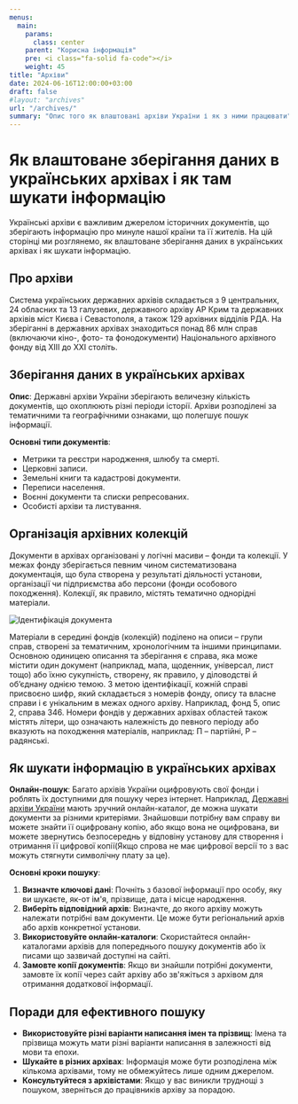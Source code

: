 ```yaml
---
menus:
  main:
    params:
      class: center
    parent: "Корисна інформація"
    pre: <i class="fa-solid fa-code"></i>
    weight: 45
title: "Архіви"
date: 2024-06-16T12:00:00+03:00
draft: false
#layout: "archives"
url: "/archives/"
summary: "Опис того як влаштовані архіви України і як з ними працювати"
---
```


# Як влаштоване зберігання даних в українських архівах і як там шукати інформацію

Українські архіви є важливим джерелом історичних документів, що зберігають інформацію про минуле нашої країни та її жителів. На цій сторінці ми розглянемо, як влаштоване зберігання даних в українських архівах і як шукати інформацію.

## Про архіви

Система українських державних архівів складається з 9 центральних, 24 обласних та 13 галузевих, державного архіву АР Крим та державних архівів міст Києва і Севастополя, а також 129 архівних відділів РДА.
На зберіганні в державних архівах знаходиться понад 86 млн справ (включаючи кіно-, фото- та фонодокументи) Національного архівного фонду від XІІІ до XXI століть.

## Зберігання даних в українських архівах

**Опис**:
Державні архіви України зберігають величезну кількість документів, що охоплюють різні періоди історії. Архіви розподілені за тематичними та географічними ознаками, що полегшує пошук інформації.

**Основні типи документів**:
- Метрики та реєстри народження, шлюбу та смерті.
- Церковні записи.
- Земельні книги та кадастрові документи.
- Переписи населення.
- Воєнні документи та списки репресованих.
- Особисті архіви та листування.

## Організація архівних колекцій

Документи в архівах організовані у логічні масиви – фонди та колекції. У межах фонду зберігається певним чином систематизована документація, що була створена у результаті діяльності установи, організації чи підприємства або персони (фонди особового походження). Колекції, як правило, містять тематично однорідні матеріали.

![Ідентифікація документа](/images/ua-archive-organization.webp)

Матеріали в середині фондів (колекцій) поділено на описи – групи справ, створені за тематичним, хронологічним та іншими принципами. Основною одиницею описання та зберігання є справа, яка може містити один документ (наприклад, мапа, щоденник, універсал, лист тощо) або їхню сукупність, створену, як правило, у діловодстві й об’єднану однією темою.
З метою ідентифікації, кожній справі присвоєно шифр, який складається з номерів фонду, опису та власне справи і є унікальним в межах одного архіву. Наприклад, фонд 5, опис 2, справа 346. Номери фондів у державних архівах областей також містять літери, що означають належність до певного періоду або вказують на походження матеріалів, наприклад: П – партійні, Р – радянські.

## Як шукати інформацію в українських архівах

**Онлайн-пошук**:
Багато архівів України оцифровують свої фонди і роблять їх доступними для пошуку через інтернет. Наприклад, [Державні архіви України](https://archives.gov.ua) мають зручний онлайн-каталог, де можна шукати документи за різними критеріями. Знайшовши потрібну вам справу ви можете знайти її оцифровану копію, або якщо вона не оцифрована, ви можете звернутись безпосереднь у відповіну установу для створення і отримання її цифрової копії(Якщо спрова не має цифрової версії то з вас можуть стягнути символічну плату за це).

**Основні кроки пошуку**:

1. **Визначте ключові дані**: Почніть з базової інформації про особу, яку ви шукаєте, як-от ім'я, прізвище, дата і місце народження.
2. **Виберіть відповідний архів**: Визначте, до якого архіву можуть належати потрібні вам документи. Це може бути регіональний архів або архів конкретної установи.
3. **Використовуйте онлайн-каталоги**: Скористайтеся онлайн-каталогами архівів для попереднього пошуку документів або їх писами що зазвичай доступні на сайті.
4. **Замовте копії документів**: Якщо ви знайшли потрібні документи, замовте їх копії через сайт архіву або зв'яжіться з архівом для отримання додаткової інформації.

## Поради для ефективного пошуку

- **Використовуйте різні варіанти написання імен та прізвищ**: Імена та прізвища можуть мати різні варіанти написання в залежності від мови та епохи.
- **Шукайте в різних архівах**: Інформація може бути розподілена між кількома архівами, тому не обмежуйтесь лише одним джерелом.
- **Консультуйтеся з архівістами**: Якщо у вас виникли труднощі з пошуком, зверніться до працівників архіву за порадою.
